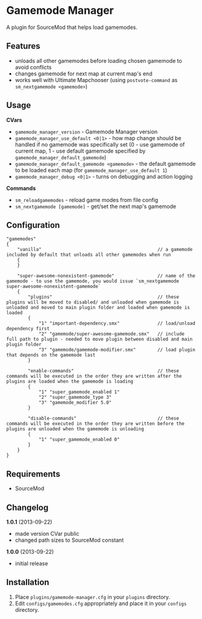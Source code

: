 Gamemode Manager
================

A plugin for SourceMod that helps load gamemodes.

Features
--------

* unloads all other gamemodes before loading chosen gamemode to avoid conflicts
* changes gamemode for next map at current map's end
* works well with Ultimate Mapchooser (using `postvote-command` as `sm_nextgamemode <gamemode>`)

Usage
-----

**CVars**

* `gamemode_manager_version` - Gamemode Manager version
* `gamemode_manager_use_default <0|1>` - how map change should be handled if no gamemode was specifically set (0 - use gamemode of current map, 1 - use default gamemode specified by `gamemode_manager_default_gamemode`)
* `gamemode_manager_default_gamemode <gamemode>` - the default gamemode to be loaded each map (for `gamemode_manager_use_default 1`)
* `gamemode_manager_debug <0|1>` - turns on debugging and action logging

**Commands**
* `sm_reloadgamemodes` - reload game modes from file config
* `sm_nextgamemode [gamemode]` - get/set the next map's gamemode

Configuration
-------------

```
"gamemodes"
{
	"vanilla"											// a gamemode included by default that unloads all other gamemodes when run
	{
	}
	
	"super-awesome-nonexistent-gamemode"				// name of the gamemode - to use the gamemode, you would issue `sm_nextgamemode super-awesome-nonexistent-gamemode`
	{
		"plugins"										// these plugins will be moved to disabled/ and unloaded when gamemode is unloaded and moved to main plugin folder and loaded when gamemode is loaded
		{
			"1"	"important-dependency.smx"				// load/unload dependency first
			"2"	"gamemode/super-awesome-gamemode.smx"	// include full path to plugin - needed to move plugin between disabled and main plugin folder
			"3"	"gamemode/gamemode-modifier.smx"		// load plugin that depends on the gamemode last
		}
		
		"enable-commands"								// these commands will be executed in the order they are written after the plugins are loaded when the gamemode is loading
		{
			"1"	"super_gamemode_enabled 1"
			"2"	"super_gamemode_type 3"
			"3"	"gamemode_modifier 5.0"
		}
		
		"disable-commands"								// these commands will be executed in the order they are written before the plugins are unloaded when the gamemode is unloading
		{
			"1"	"super_gamemode_enabled 0"
		}
	}
}
```

Requirements
------------

* SourceMod

Changelog
---------

**1.0.1** (2013-09-22)
* made version CVar public
* changed path sizes to SourceMod constant

**1.0.0** (2013-09-22)
* initial release

Installation
------------

1. Place `plugins/gamemode-manager.cfg` in your `plugins` directory.
2. Edit `configs/gamemodes.cfg` appropriately and place it in your `configs` directory.